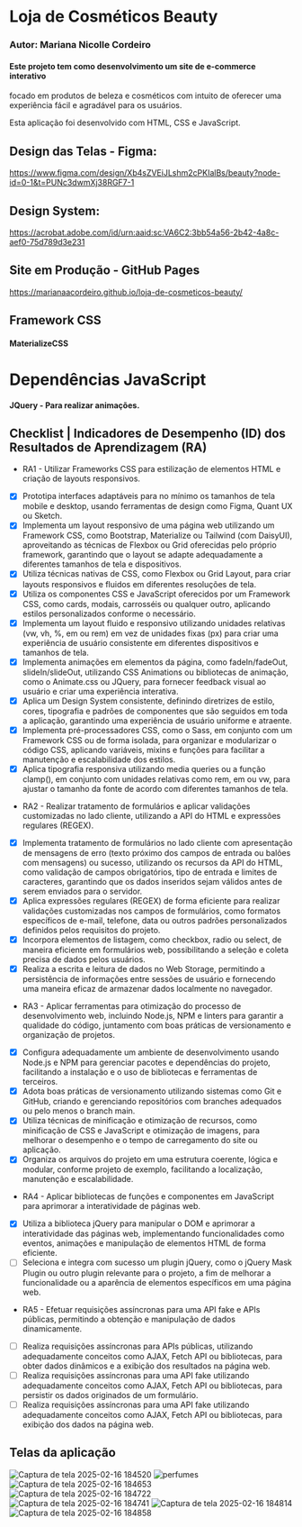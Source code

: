 # Loja de Cosméticos Beauty
### Autor: Mariana Nicolle Cordeiro
#### Este projeto tem como desenvolvimento um site de e-commerce interativo 
focado em produtos de beleza e cosméticos
com intuito de oferecer uma experiência fácil e agradável para os usuários.  

Esta aplicação foi desenvolvido com HTML, CSS e JavaScript.
## Design das Telas - Figma:
https://www.figma.com/design/Xb4sZVEiJLshm2cPKIalBs/beauty?node-id=0-1&t=PUNc3dwmXj38RGF7-1
## Design System:
https://acrobat.adobe.com/id/urn:aaid:sc:VA6C2:3bb54a56-2b42-4a8c-aef0-75d789d3e231
## Site em Produção - GitHub Pages
https://marianaacordeiro.github.io/loja-de-cosmeticos-beauty/
## Framework CSS
#### MaterializeCSS
# Dependências JavaScript
#### JQuery - Para realizar animações.
## Checklist | Indicadores de Desempenho (ID) dos Resultados de Aprendizagem (RA)
-  RA1 - Utilizar Frameworks CSS para estilização de elementos HTML e criação de layouts responsivos.
- [X] Prototipa interfaces adaptáveis para no mínimo os tamanhos de tela mobile e desktop, usando ferramentas de design como Figma, Quant UX ou Sketch.
- [X] Implementa um layout responsivo de uma página web utilizando um Framework CSS, como Bootstrap, Materialize ou Tailwind (com DaisyUI), aproveitando as técnicas de Flexbox ou Grid oferecidas pelo próprio framework, garantindo que o layout se adapte adequadamente a diferentes tamanhos de tela e dispositivos.
- [X] Utiliza técnicas nativas de CSS, como Flexbox ou Grid Layout, para criar layouts responsivos e fluidos em diferentes resoluções de tela.
- [X] Utiliza os componentes CSS e JavaScript oferecidos por um Framework CSS, como cards, modais, carrosséis ou qualquer outro, aplicando estilos personalizados conforme o necessário.
- [X] Implementa um layout fluido e responsivo utilizando unidades relativas (vw, vh, %, em ou rem) em vez de unidades fixas (px) para criar uma experiência de usuário consistente em diferentes dispositivos e tamanhos de tela.
- [X] Implementa animações em elementos da página, como fadeIn/fadeOut, slideIn/slideOut, utilizando CSS Animations ou bibliotecas de animação, como o Animate.css ou JQuery, para fornecer feedback visual ao usuário e criar uma experiência interativa.
- [X] Aplica um Design System consistente, definindo diretrizes de estilo, cores, tipografia e padrões de componentes que são seguidos em toda a aplicação, garantindo uma experiência de usuário uniforme e atraente.
- [X] Implementa pré-processadores CSS, como o Sass, em conjunto com um Framework CSS ou de forma isolada, para organizar e modularizar o código CSS, aplicando variáveis, mixins e funções para facilitar a manutenção e escalabilidade dos estilos.
- [X] Aplica tipografia responsiva utilizando media queries ou a função clamp(), em conjunto com unidades relativas como rem, em ou vw, para ajustar o tamanho da fonte de acordo com diferentes tamanhos de tela.
- RA2 - Realizar tratamento de formulários e aplicar validações customizadas no lado cliente, utilizando a API do HTML e expressões regulares (REGEX).
- [X] Implementa tratamento de formulários no lado cliente com apresentação de mensagens de erro (texto próximo dos campos de entrada ou balões com mensagens) ou sucesso, utilizando os recursos da API do HTML, como validação de campos obrigatórios, tipo de entrada e limites de caracteres, garantindo que os dados inseridos sejam válidos antes de serem enviados para o servidor.
- [X] Aplica expressões regulares (REGEX) de forma eficiente para realizar validações customizadas nos campos de formulários, como formatos específicos de e-mail, telefone, data ou outros padrões personalizados definidos pelos requisitos do projeto.
- [X] Incorpora elementos de listagem, como checkbox, radio ou select, de maneira eficiente em formulários web, possibilitando a seleção e coleta precisa de dados pelos usuários.
- [X]  Realiza a escrita e leitura de dados no Web Storage, permitindo a persistência de informações entre sessões de usuário e fornecendo uma maneira eficaz de armazenar dados localmente no navegador.
- RA3 - Aplicar ferramentas para otimização do processo de desenvolvimento web, incluindo Node.js, NPM e linters para garantir a qualidade do código, juntamento com boas práticas de versionamento e organização de projetos.
- [X] Configura adequadamente um ambiente de desenvolvimento usando Node.js e NPM para gerenciar pacotes e dependências do projeto, facilitando a instalação e o uso de bibliotecas e ferramentas de terceiros.
- [X] Adota boas práticas de versionamento utilizando sistemas como Git e GitHub, criando e gerenciando repositórios com branches adequados ou pelo menos o branch main.
- [X] Utiliza técnicas de minificação e otimização de recursos, como minificação de CSS e JavaScript e otimização de imagens, para melhorar o desempenho e o tempo de carregamento do site ou aplicação.
- [X] Organiza os arquivos do projeto em uma estrutura coerente, lógica e modular, conforme projeto de exemplo, facilitando a localização, manutenção e escalabilidade.
- RA4 - Aplicar bibliotecas de funções e componentes em JavaScript para aprimorar a interatividade de páginas web.
- [X] Utiliza a biblioteca jQuery para manipular o DOM e aprimorar a interatividade das páginas web, implementando funcionalidades como eventos, animações e manipulação de elementos HTML de forma eficiente.
- [ ] Seleciona e integra com sucesso um plugin jQuery, como o jQuery Mask Plugin ou outro plugin relevante para o projeto, a fim de melhorar a funcionalidade ou a aparência de elementos específicos em uma página web. 
- RA5 - Efetuar requisições assíncronas para uma API fake e APIs públicas, permitindo a obtenção e manipulação de dados dinamicamente.
- [ ] Realiza requisições assíncronas para APIs públicas, utilizando adequadamente conceitos como AJAX, Fetch API ou bibliotecas, para obter dados dinâmicos e a exibição dos resultados na página web.
- [ ] Realiza requisições assíncronas para uma API fake utilizando adequadamente conceitos como AJAX, Fetch API ou bibliotecas, para persistir os dados originados de um formulário.
- [ ] Realiza requisições assíncronas para uma API fake utilizando adequadamente conceitos como AJAX, Fetch API ou bibliotecas, para exibição dos dados na página web.
## Telas da aplicação
![Captura de tela 2025-02-16 184520](https://github.com/user-attachments/assets/4978d7e2-8b39-400a-8888-6fef87763554)
![perfumes](https://github.com/user-attachments/assets/76d8e8a7-ce5e-4523-9eeb-53761954e8de)
![Captura de tela 2025-02-16 184653](https://github.com/user-attachments/assets/ba1ba20a-efcd-4faf-b708-7893dbc35bd3)
![Captura de tela 2025-02-16 184722](https://github.com/user-attachments/assets/0fcb009e-4a14-445f-af7c-50053358d3da)
![Captura de tela 2025-02-16 184741](https://github.com/user-attachments/assets/a9f12eef-2b14-4da2-aa84-fdabcfe87db4)
![Captura de tela 2025-02-16 184814](https://github.com/user-attachments/assets/386bbf7f-2403-4268-b311-aa375dd2ded6)
![Captura de tela 2025-02-16 184858](https://github.com/user-attachments/assets/885a582c-5c03-4176-818a-7e24604140fd)







